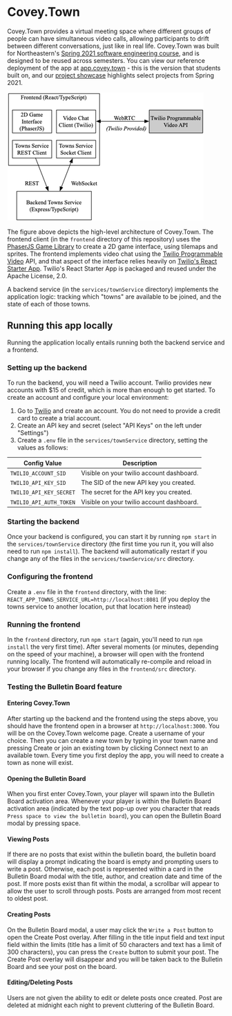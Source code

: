 # Covey.Town

Covey.Town provides a virtual meeting space where different groups of people can have simultaneous video calls, allowing participants to drift between different conversations, just like in real life.
Covey.Town was built for Northeastern's [Spring 2021 software engineering course](https://neu-se.github.io/CS4530-CS5500-Spring-2021/), and is designed to be reused across semesters.
You can view our reference deployment of the app at [app.covey.town](https://app.covey.town/) - this is the version that students built on, and our [project showcase](https://neu-se.github.io/CS4530-CS5500-Spring-2021/project-showcase) highlights select projects from Spring 2021.

![Covey.Town Architecture](docs/covey-town-architecture.png)

The figure above depicts the high-level architecture of Covey.Town.
The frontend client (in the `frontend` directory of this repository) uses the [PhaserJS Game Library](https://phaser.io) to create a 2D game interface, using tilemaps and sprites.
The frontend implements video chat using the [Twilio Programmable Video](https://www.twilio.com/docs/video) API, and that aspect of the interface relies heavily on [Twilio's React Starter App](https://github.com/twilio/twilio-video-app-react). Twilio's React Starter App is packaged and reused under the Apache License, 2.0.

A backend service (in the `services/townService` directory) implements the application logic: tracking which "towns" are available to be joined, and the state of each of those towns.

## Running this app locally

Running the application locally entails running both the backend service and a frontend.

### Setting up the backend

To run the backend, you will need a Twilio account. Twilio provides new accounts with $15 of credit, which is more than enough to get started.
To create an account and configure your local environment:

1. Go to [Twilio](https://www.twilio.com/) and create an account. You do not need to provide a credit card to create a trial account.
2. Create an API key and secret (select "API Keys" on the left under "Settings")
3. Create a `.env` file in the `services/townService` directory, setting the values as follows:

| Config Value            | Description                               |
| ----------------------- | ----------------------------------------- |
| `TWILIO_ACCOUNT_SID`    | Visible on your twilio account dashboard. |
| `TWILIO_API_KEY_SID`    | The SID of the new API key you created.   |
| `TWILIO_API_KEY_SECRET` | The secret for the API key you created.   |
| `TWILIO_API_AUTH_TOKEN` | Visible on your twilio account dashboard. |

### Starting the backend

Once your backend is configured, you can start it by running `npm start` in the `services/townService` directory (the first time you run it, you will also need to run `npm install`).
The backend will automatically restart if you change any of the files in the `services/townService/src` directory.

### Configuring the frontend

Create a `.env` file in the `frontend` directory, with the line: `REACT_APP_TOWNS_SERVICE_URL=http://localhost:8081` (if you deploy the towns service to another location, put that location here instead)

### Running the frontend

In the `frontend` directory, run `npm start` (again, you'll need to run `npm install` the very first time). After several moments (or minutes, depending on the speed of your machine), a browser will open with the frontend running locally.
The frontend will automatically re-compile and reload in your browser if you change any files in the `frontend/src` directory.

### Testing the Bulletin Board feature

#### Entering Covey.Town

After starting up the backend and the frontend using the steps above, you should have the frontend open in a browser at `http://localhost:3000`. You will be on the Covey.Town welcome page. Create a username of your choice. Then you can create a new town by typing in your town name and pressing Create or join an existing town by clicking Connect next to an available town. Every time you first deploy the app, you will need to create a town as none will exist.

#### Opening the Bulletin Board

When you first enter Covey.Town, your player will spawn into the Bulletin Board activation area. Whenever your player is within the Bulletin Board activation area (indicated by the text pop-up over you character that reads `Press space to view the bulletin board`), you can open the Bulletin Board modal by pressing space.

#### Viewing Posts

If there are no posts that exist within the bulletin board, the bulletin board will display a prompt indicating the board is empty and prompting users to write a post. Otherwise, each post is represented within a card in the Bulletin Board modal with the title, author, and creation date and time of the post. If more posts exist than fit within the modal, a scrollbar will appear to allow the user to scroll through posts. Posts are arranged from most recent to oldest post.

#### Creating Posts

On the Bulletin Board modal, a user may click the `Write a Post` button to open the Create Post overlay. After filling in the title input field and text input field within the limits (title has a limit of 50 characters and text has a limit of 300 characters), you can press the `Create` button to submit your post. The Create Post overlay will disappear and you will be taken back to the Bulletin Board and see your post on the board.

#### Editing/Deleting Posts

Users are not given the ability to edit or delete posts once created. Post are deleted at midnight each night to prevent cluttering of the Bulletin Board.
